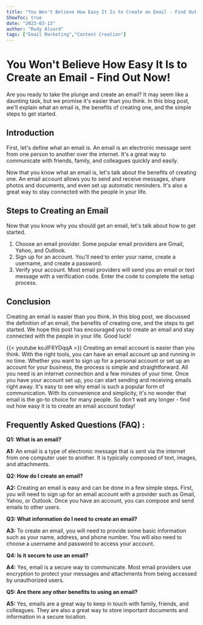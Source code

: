 ```yaml
---
title: "You Won't Believe How Easy It Is to Create an Email - Find Out Now!"
ShowToc: true 
date: "2023-03-13"
author: "Rudy Alvord" 
tags: ["Email Marketing","Content Creation"]
---
```

# You Won't Believe How Easy It Is to Create an Email - Find Out Now!

Are you ready to take the plunge and create an email? It may seem like a daunting task, but we promise it's easier than you think. In this blog post, we'll explain what an email is, the benefits of creating one, and the simple steps to get started. 

## Introduction 

First, let's define what an email is. An email is an electronic message sent from one person to another over the internet. It's a great way to communicate with friends, family, and colleagues quickly and easily. 

Now that you know what an email is, let's talk about the benefits of creating one. An email account allows you to send and receive messages, share photos and documents, and even set up automatic reminders. It's also a great way to stay connected with the people in your life. 

## Steps to Creating an Email 

Now that you know why you should get an email, let's talk about how to get started. 

1. Choose an email provider. Some popular email providers are Gmail, Yahoo, and Outlook. 
2. Sign up for an account. You'll need to enter your name, create a username, and create a password. 
3. Verify your account. Most email providers will send you an email or text message with a verification code. Enter the code to complete the setup process. 

## Conclusion 

Creating an email is easier than you think. In this blog post, we discussed the definition of an email, the benefits of creating one, and the steps to get started. We hope this post has encouraged you to create an email and stay connected with the people in your life. Good luck!

{{< youtube koJlF6YDqqA >}} 
Creating an email account is easier than you think. With the right tools, you can have an email account up and running in no time. Whether you want to sign up for a personal account or set up an account for your business, the process is simple and straightforward. All you need is an internet connection and a few minutes of your time. Once you have your account set up, you can start sending and receiving emails right away. It's easy to see why email is such a popular form of communication. With its convenience and simplicity, it's no wonder that email is the go-to choice for many people. So don't wait any longer - find out how easy it is to create an email account today!

## Frequently Asked Questions (FAQ) :
**Q1: What is an email?**

**A1:** An email is a type of electronic message that is sent via the internet from one computer user to another. It is typically composed of text, images, and attachments. 

**Q2: How do I create an email?**

**A2:** Creating an email is easy and can be done in a few simple steps. First, you will need to sign up for an email account with a provider such as Gmail, Yahoo, or Outlook. Once you have an account, you can compose and send emails to other users. 

**Q3: What information do I need to create an email?**

**A3:** To create an email, you will need to provide some basic information such as your name, address, and phone number. You will also need to choose a username and password to access your account. 

**Q4: Is it secure to use an email?**

**A4:** Yes, email is a secure way to communicate. Most email providers use encryption to protect your messages and attachments from being accessed by unauthorized users. 

**Q5: Are there any other benefits to using an email?**

**A5:** Yes, emails are a great way to keep in touch with family, friends, and colleagues. They are also a great way to store important documents and information in a secure location.





